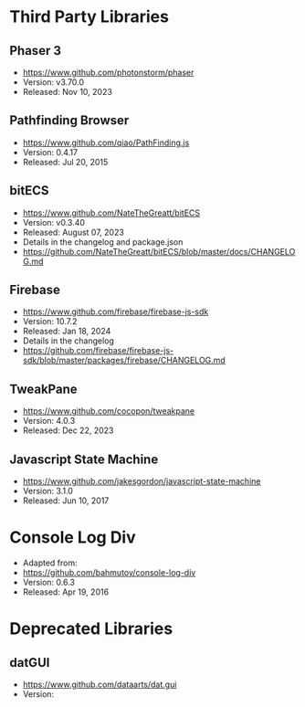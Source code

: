 # Third Party Libraries

## Phaser 3
- https://www.github.com/photonstorm/phaser
- Version: v3.70.0
- Released: Nov 10, 2023

## Pathfinding Browser
- https://www.github.com/qiao/PathFinding.js
- Version: 0.4.17
- Released: Jul 20, 2015

## bitECS
- https://www.github.com/NateTheGreatt/bitECS
- Version: v0.3.40
- Released: August 07, 2023
- Details in the changelog and package.json
- https://github.com/NateTheGreatt/bitECS/blob/master/docs/CHANGELOG.md

## Firebase
- https://www.github.com/firebase/firebase-js-sdk
- Version: 10.7.2
- Released: Jan 18, 2024
- Details in the changelog
- https://github.com/firebase/firebase-js-sdk/blob/master/packages/firebase/CHANGELOG.md

## TweakPane
- https://www.github.com/cocopon/tweakpane
- Version: 4.0.3
- Released: Dec 22, 2023

## Javascript State Machine
- https://www.github.com/jakesgordon/javascript-state-machine
- Version: 3.1.0
- Released: Jun 10, 2017

# Console Log Div
- Adapted from:
- https://github.com/bahmutov/console-log-div
- Version: 0.6.3
- Released: Apr 19, 2016

# Deprecated Libraries

## datGUI
- https://www.github.com/dataarts/dat.gui
- Version: 

